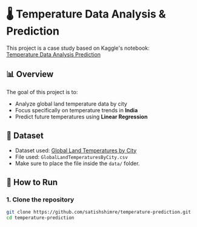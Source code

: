 # 🌡️ Temperature Data Analysis & Prediction

This project is a case study based on Kaggle's notebook:  
[Temperature Data Analysis Prediction](https://www.kaggle.com/code/devraai/temperature-data-analysis-prediction)

## 📊 Overview

The goal of this project is to:
- Analyze global land temperature data by city
- Focus specifically on temperature trends in **India**
- Predict future temperatures using **Linear Regression**

## 📁 Dataset

- Dataset used: [Global Land Temperatures by City](https://www.kaggle.com/datasets/berkeleyearth/climate-change-earth-surface-temperature-data)
- File used: `GlobalLandTemperaturesByCity.csv`
- Make sure to place the file inside the `data/` folder.

## 🚀 How to Run

### 1. Clone the repository

```bash
git clone https://github.com/satishshimre/temperature-prediction.git
cd temperature-prediction
